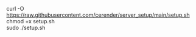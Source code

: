curl -O https://raw.githubusercontent.com/cerender/server_setup/main/setup.sh </br>
chmod +x setup.sh </br>
sudo ./setup.sh
